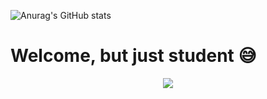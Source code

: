 ![Anurag's GitHub stats](https://github-readme-stats.vercel.app/api?username=choitjddn0311&hide=contribs,prs&show_icons=true&theme=graywhite)

<h1>Welcome, but just student 😅</h1>
<div align="center">
  <img src="https://media3.giphy.com/media/hv6RKB3OhmM9k8qqQ7/giphy.gif">
</div>
